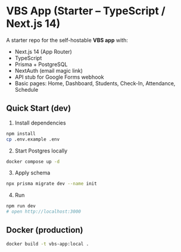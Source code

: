 # VBS App (Starter – TypeScript / Next.js 14)

A starter repo for the self-hostable **VBS app** with:
- Next.js 14 (App Router)
- TypeScript
- Prisma + PostgreSQL
- NextAuth (email magic link)
- API stub for Google Forms webhook
- Basic pages: Home, Dashboard, Students, Check-In, Attendance, Schedule

## Quick Start (dev)

1. Install dependencies
```bash
npm install
cp .env.example .env
```

2. Start Postgres locally
```bash
docker compose up -d
```

3. Apply schema
```bash
npx prisma migrate dev --name init
```

4. Run
```bash
npm run dev
# open http://localhost:3000
```

## Docker (production)
```bash
docker build -t vbs-app:local .
```
